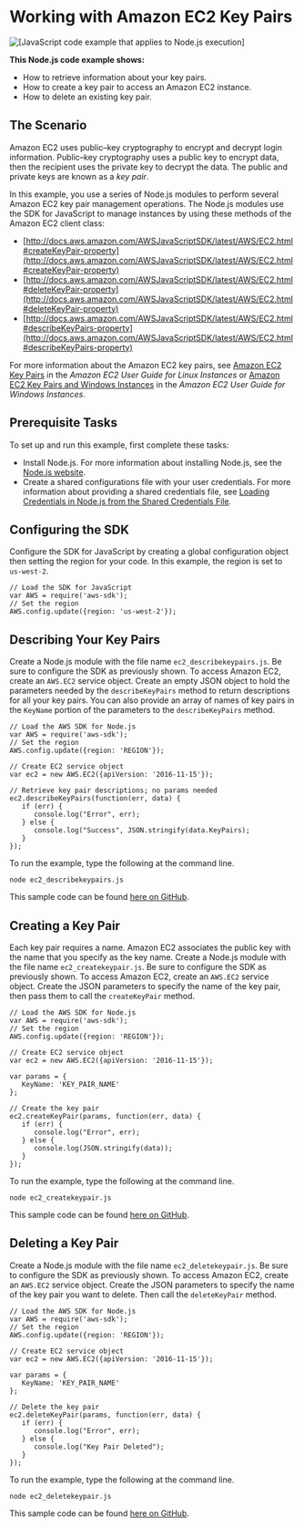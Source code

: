 # Working with Amazon EC2 Key Pairs<a name="ec2-example-key-pairs"></a>

![\[JavaScript code example that applies to Node.js execution\]](http://docs.aws.amazon.com/sdk-for-javascript/v2/developer-guide/images/nodeicon.png)

**This Node\.js code example shows:**
+ How to retrieve information about your key pairs\.
+ How to create a key pair to access an Amazon EC2 instance\.
+ How to delete an existing key pair\.

## The Scenario<a name="ec2-example-key-pairs-scenario"></a>

Amazon EC2 uses public–key cryptography to encrypt and decrypt login information\. Public–key cryptography uses a public key to encrypt data, then the recipient uses the private key to decrypt the data\. The public and private keys are known as a *key pair*\.

In this example, you use a series of Node\.js modules to perform several Amazon EC2 key pair management operations\. The Node\.js modules use the SDK for JavaScript to manage instances by using these methods of the Amazon EC2 client class:
+ [http://docs.aws.amazon.com/AWSJavaScriptSDK/latest/AWS/EC2.html#createKeyPair-property](http://docs.aws.amazon.com/AWSJavaScriptSDK/latest/AWS/EC2.html#createKeyPair-property)
+ [http://docs.aws.amazon.com/AWSJavaScriptSDK/latest/AWS/EC2.html#deleteKeyPair-property](http://docs.aws.amazon.com/AWSJavaScriptSDK/latest/AWS/EC2.html#deleteKeyPair-property)
+ [http://docs.aws.amazon.com/AWSJavaScriptSDK/latest/AWS/EC2.html#describeKeyPairs-property](http://docs.aws.amazon.com/AWSJavaScriptSDK/latest/AWS/EC2.html#describeKeyPairs-property)

For more information about the Amazon EC2 key pairs, see [Amazon EC2 Key Pairs](http://docs.aws.amazon.com/AWSEC2/latest/UserGuide/ec2-key-pairs.html) in the *Amazon EC2 User Guide for Linux Instances* or [Amazon EC2 Key Pairs and Windows Instances](http://docs.aws.amazon.com/AWSEC2/latest/WindowsGuide/ec2-key-pairs.html) in the *Amazon EC2 User Guide for Windows Instances*\.

## Prerequisite Tasks<a name="ec2-example-key-pairs-prerequisites"></a>

To set up and run this example, first complete these tasks:
+ Install Node\.js\. For more information about installing Node\.js, see the [Node\.js website](https://nodejs.org)\.
+ Create a shared configurations file with your user credentials\. For more information about providing a shared credentials file, see [Loading Credentials in Node\.js from the Shared Credentials File](loading-node-credentials-shared.md)\.

## Configuring the SDK<a name="ec2-example-key-pairs-configure-sdk"></a>

Configure the SDK for JavaScript by creating a global configuration object then setting the region for your code\. In this example, the region is set to `us-west-2`\.

```
// Load the SDK for JavaScript
var AWS = require('aws-sdk');
// Set the region 
AWS.config.update({region: 'us-west-2'});
```

## Describing Your Key Pairs<a name="ec2-example-key-pairs-describing"></a>

Create a Node\.js module with the file name `ec2_describekeypairs.js`\. Be sure to configure the SDK as previously shown\. To access Amazon EC2, create an `AWS.EC2` service object\. Create an empty JSON object to hold the parameters needed by the `describeKeyPairs` method to return descriptions for all your key pairs\. You can also provide an array of names of key pairs in the `KeyName` portion of the parameters  to the `describeKeyPairs` method\.

```
// Load the AWS SDK for Node.js
var AWS = require('aws-sdk');
// Set the region 
AWS.config.update({region: 'REGION'});

// Create EC2 service object
var ec2 = new AWS.EC2({apiVersion: '2016-11-15'});

// Retrieve key pair descriptions; no params needed
ec2.describeKeyPairs(function(err, data) {
   if (err) {
      console.log("Error", err);
   } else {
      console.log("Success", JSON.stringify(data.KeyPairs);
   }
});
```

To run the example, type the following at the command line\.

```
node ec2_describekeypairs.js
```

This sample code can be found [here on GitHub](https://github.com/awsdocs/aws-doc-sdk-examples/blob/master/javascript/example_code/ec2/ec2_describekeypairs.js)\.

## Creating a Key Pair<a name="ec2-example-key-pairs-creating"></a>

Each key pair requires a name\. Amazon EC2 associates the public key with the name that you specify as the key name\. Create a Node\.js module with the file name `ec2_createkeypair.js`\. Be sure to configure the SDK as previously shown\. To access Amazon EC2, create an `AWS.EC2` service object\. Create the JSON parameters to specify the name of the key pair, then pass them to call the `createKeyPair` method\.

```
// Load the AWS SDK for Node.js
var AWS = require('aws-sdk');
// Set the region 
AWS.config.update({region: 'REGION'});

// Create EC2 service object
var ec2 = new AWS.EC2({apiVersion: '2016-11-15'});

var params = {
   KeyName: 'KEY_PAIR_NAME'
};

// Create the key pair
ec2.createKeyPair(params, function(err, data) {
   if (err) {
      console.log("Error", err);
   } else {
      console.log(JSON.stringify(data));
   }
});
```

To run the example, type the following at the command line\.

```
node ec2_createkeypair.js
```

This sample code can be found [here on GitHub](https://github.com/awsdocs/aws-doc-sdk-examples/blob/master/javascript/example_code/ec2/ec2_createkeypair.js)\.

## Deleting a Key Pair<a name="ec2-example-key-pairs-deleting"></a>

Create a Node\.js module with the file name `ec2_deletekeypair.js`\. Be sure to configure the SDK as previously shown\. To access Amazon EC2, create an `AWS.EC2` service object\. Create the JSON parameters to specify the name of the key pair you want to delete\. Then call the `deleteKeyPair` method\.

```
// Load the AWS SDK for Node.js
var AWS = require('aws-sdk');
// Set the region 
AWS.config.update({region: 'REGION'});

// Create EC2 service object
var ec2 = new AWS.EC2({apiVersion: '2016-11-15'});

var params = {
   KeyName: 'KEY_PAIR_NAME'
};

// Delete the key pair
ec2.deleteKeyPair(params, function(err, data) {
   if (err) {
      console.log("Error", err);
   } else {
      console.log("Key Pair Deleted");
   }
});
```

To run the example, type the following at the command line\.

```
node ec2_deletekeypair.js
```

This sample code can be found [here on GitHub](https://github.com/awsdocs/aws-doc-sdk-examples/blob/master/javascript/example_code/ec2/ec2_deletekeypair.js)\.